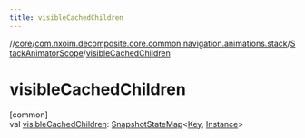 ```yaml
---
title: visibleCachedChildren
---
```

//[core](../../../index.html)/[com.nxoim.decomposite.core.common.navigation.animations.stack](../index.html)/[StackAnimatorScope](index.html)/[visibleCachedChildren](visible-cached-children.html)



# visibleCachedChildren



[common]\
val [visibleCachedChildren](visible-cached-children.html): [SnapshotStateMap](https://developer.android.com/reference/kotlin/androidx/compose/runtime/snapshots/SnapshotStateMap.html)&lt;[Key](index.html), [Instance](index.html)&gt;




